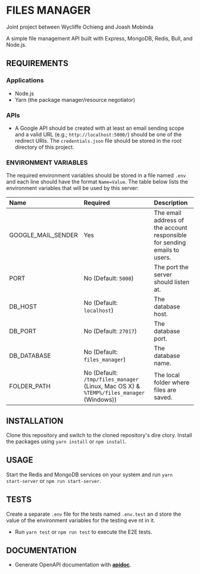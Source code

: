 # FILES MANAGER

Joint project between Wycliffe Ochieng and Joash Mobinda

A simple file management API built with Express, MongoDB, Redis, Bull, and Node.js.

## REQUIREMENTS

### Applications

+ Node.js
+ Yarn (the package manager/resource negotiator)

### APIs

+ A Google API should be created with at least an email sending scope and a valid URL (e.g.; `http://localhost:5000/`) should be one of the redirect URIs. The `credentials.json` file should be stored in the root directory of this project.

### ENVIRONMENT VARIABLES

The required environment variables should be stored in a file named `.env` and each line should have the format `Name=Value`. The table below lists the environment variables that will be used by this server:

| Name | Required | Description |
|:-|:-|:-|
| GOOGLE_MAIL_SENDER | Yes | The email address of the account responsible for sending emails to users. |
| PORT | No (Default: `5000`)| The port the server should listen at. |
| DB_HOST | No (Default: `localhost`)| The database host. |
| DB_PORT | No (Default: `27017`)| The database port. |
| DB_DATABASE | No (Default: `files_manager`)| The database name. |
| FOLDER_PATH | No (Default: `/tmp/files_manager` (Linux, Mac OS X) & `%TEMP%/files_manager` (Windows)) | The local folder where files are saved. |

## INSTALLATION

Clone this repository and switch to the cloned repository's dire    ctory.
Install the packages using `yarn install` or `npm install`.

## USAGE

Start the Redis and MongoDB services on your system and run `yarn     start-server` or `npm run start-server`.

## TESTS

Create a separate `.env` file for the tests named `.env.test` an    d store the value of the environment variables for the testing eve    nt in it.
+ Run `yarn test` or `npm run test` to execute the E2E tests.

## DOCUMENTATION

+ Generate OpenAPI documentation with [**apidoc**](https://www.npmjs.com/package/apidoc).          
